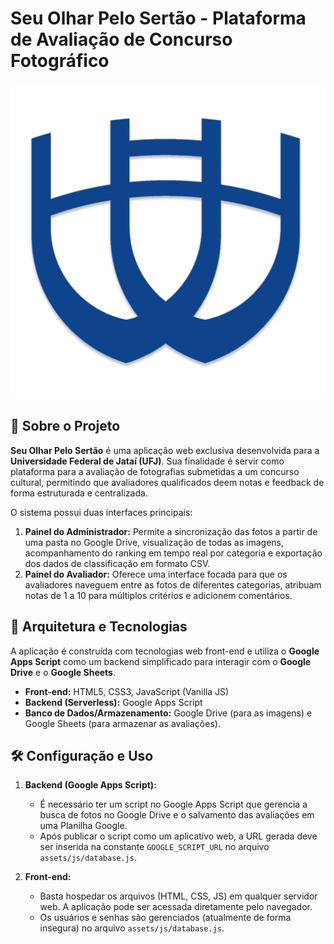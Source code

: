  # Seu Olhar Pelo Sertão - Plataforma de Avaliação de Concurso Fotográfico
 
 ![Logo UFJ](assets/cropped-LOGO_ICON.png)
 
 ## 📝 Sobre o Projeto
 
 **Seu Olhar Pelo Sertão** é uma aplicação web exclusiva desenvolvida para a **Universidade Federal de Jataí (UFJ)**. Sua finalidade é servir como plataforma para a avaliação de fotografias submetidas a um concurso cultural, permitindo que avaliadores qualificados deem notas e feedback de forma estruturada e centralizada.
 
 O sistema possui duas interfaces principais:
 
 1.  **Painel do Administrador:** Permite a sincronização das fotos a partir de uma pasta no Google Drive, visualização de todas as imagens, acompanhamento do ranking em tempo real por categoria e exportação dos dados de classificação em formato CSV.
 2.  **Painel do Avaliador:** Oferece uma interface focada para que os avaliadores naveguem entre as fotos de diferentes categorias, atribuam notas de 1 a 10 para múltiplos critérios e adicionem comentários.
 
 ## 🚀 Arquitetura e Tecnologias
 
 A aplicação é construída com tecnologias web front-end e utiliza o **Google Apps Script** como um backend simplificado para interagir com o **Google Drive** e o **Google Sheets**.
 
 -   **Front-end:** HTML5, CSS3, JavaScript (Vanilla JS)
 -   **Backend (Serverless):** Google Apps Script
 -   **Banco de Dados/Armazenamento:** Google Drive (para as imagens) e Google Sheets (para armazenar as avaliações).
 
 ## 🛠️ Configuração e Uso
 
 1.  **Backend (Google Apps Script):**
     -   É necessário ter um script no Google Apps Script que gerencia a busca de fotos no Google Drive e o salvamento das avaliações em uma Planilha Google.
     -   Após publicar o script como um aplicativo web, a URL gerada deve ser inserida na constante `GOOGLE_SCRIPT_URL` no arquivo `assets/js/database.js`.
 
 2.  **Front-end:**
     -   Basta hospedar os arquivos (HTML, CSS, JS) em qualquer servidor web. A aplicação pode ser acessada diretamente pelo navegador.
     -   Os usuários e senhas são gerenciados (atualmente de forma insegura) no arquivo `assets/js/database.js`.
 